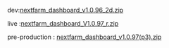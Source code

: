 dev:[nextfarm_dashboard_v1.0.96_2d.zip](https://github.com/user-attachments/files/18531960/nextfarm_dashboard_v1.0.96_2d.zip)




live :[nextfarm_dashboard_V1.0.97_r.zip](https://github.com/user-attachments/files/18558802/nextfarm_dashboard_V1.0.97_r.zip)


pre-production : [nextfarm_dashboard_v1.0.97(p3).zip](https://github.com/user-attachments/files/18556249/nextfarm_dashboard_v1.0.97.p3.zip)
